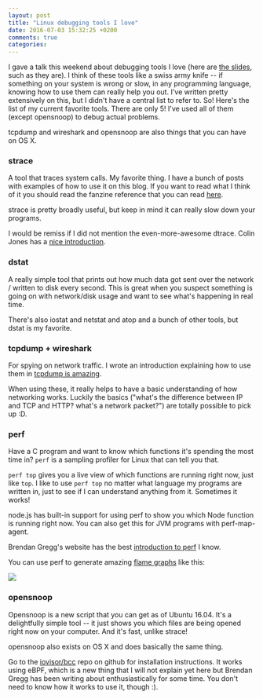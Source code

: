 ```yaml
---
layout: post
title: "Linux debugging tools I love"
date: 2016-07-03 15:32:25 +0200
comments: true
categories: 
---
```


I gave a talk this weekend about debugging tools I love (here are [the slides](https://speakerdeck.com/jvns/systems-programming-is-for-everyone), such as they are). I think of these tools like a swiss army knife -- if something on your system is wrong or slow, in any programming language, knowing how to use them can really help you out. I've written pretty extensively on this, but I didn't have a central list to refer to. So! Here's the list of my current favorite tools. There are only 5! I've used all of them (except opensnoop) to debug actual problems.

tcpdump and wireshark and opensnoop are also things that you can have on OS X.

### strace

A tool that traces system calls. My favorite thing. I have a bunch of posts with examples of how to use it on this blog. If you want to read what I think of it you should read the fanzine reference that you can read [here](/blog/2015/04/15/strace-zine/).

strace is pretty broadly useful, but keep in mind it can really slow down your programs.

I would be remiss if I did not mention the even-more-awesome dtrace. Colin Jones has a [nice introduction](https://blog.8thlight.com/colin-jones/archive.html).

### dstat

A really simple tool that prints out how much data got sent over the network / written to disk every second. This is great when you suspect something is going on with network/disk usage and want to see what's happening in real time.

There's also iostat and netstat and atop and a bunch of other tools, but dstat is my favorite.

### tcpdump + wireshark

For spying on network traffic. I wrote an introduction explaining how to use them in [tcpdump is amazing](/blog/2016/03/17/tcpdump-is-amazing/).

When using these, it really helps to have a basic understanding of how networking works. Luckily the basics ("what's the difference between IP and TCP and HTTP? what's a network packet?") are totally possible to pick up :D.

### perf

Have a C program and want to know which functions it's spending the most time in? `perf` is a sampling profiler for Linux that can tell you that.

`perf top` gives you a live view of which functions are running right now, just like `top`. I like to use `perf top` no matter what language my programs are written in, just to see if I can understand anything from it. Sometimes it works!

node.js has built-in support for using perf to show you which Node function is running right now. You can also get this for JVM programs with perf-map-agent.

Brendan Gregg's website has the best [introduction to perf](http://www.brendangregg.com/perf.html) I know.

You can use perf to generate amazing [flame graphs](http://www.brendangregg.com/flamegraphs.html) like this:

<img src="http://jvns.ca/images/flamegraph.svg">

### opensnoop

Opensnoop is a new script that you can get as of Ubuntu 16.04. It's a delightfully simple tool -- it just shows you which files are being opened right now on your computer. And it's fast, unlike strace!

opensnoop also exists on OS X and does basically the same thing.

Go to the [iovisor/bcc](https://github.com/iovisor/bcc) repo on github for installation instructions. It works using eBPF, which is a new thing that I will not explain yet here but Brendan Gregg has been writing about enthusiastically for some time. You don't need to know how it works to use it, though :).